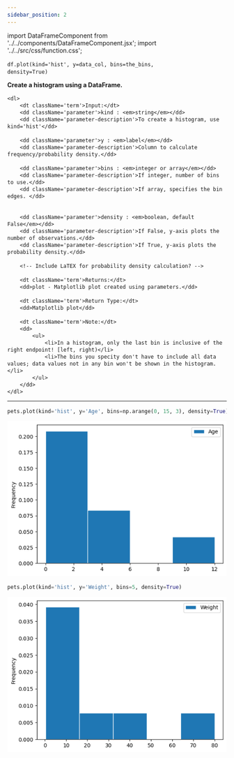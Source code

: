 ```yaml
---
sidebar_position: 2
---
```


import DataFrameComponent from '../../components/DataFrameComponent.jsx';
import '../../src/css/function.css';

<code>df.plot(kind='hist', y=data_col, bins=the_bins, density=True)</code>

<div className='base'>
    <p><strong>Create a histogram using a DataFrame.</strong></p>

    <dl>
        <dt className='term'>Input:</dt>
        <dd className='parameter'>kind : <em>string</em></dd>
        <dd className='parameter-description'>To create a histogram, use kind='hist'</dd>

        <dd className='parameter'>y : <em>label</em></dd>
        <dd className='parameter-description'>Column to calculate frequency/probability density.</dd>

        <dd className='parameter'>bins : <em>integer or array</em></dd>
        <dd className='parameter-description'>If integer, number of bins to use.</dd>
        <dd className='parameter-description'>If array, specifies the bin edges. </dd>


        <dd className='parameter'>density : <em>boolean, default False</em></dd>
        <dd className='parameter-description'>If False, y-axis plots the number of observations.</dd>
        <dd className='parameter-description'>If True, y-axis plots the probability density.</dd>

        <!-- Include LaTEX for probability density calculation? -->

        <dt className='term'>Returns:</dt>
        <dd>plot - Matplotlib plot created using parameters.</dd>

        <dt className='term'>Return Type:</dt>
        <dd>Matplotlib plot</dd>
        
        <dt className='term'>Note:</dt>
        <dd>
            <ul>
                <li>In a histogram, only the last bin is inclusive of the right endpoint! [left, right)</li>
                <li>The bins you specity don't have to include all data values; data values not in any bin won't be shown in the histogram.</li>
            </ul>
        </dd>
    </dl>
</div>

---

```python
pets.plot(kind='hist', y='Age', bins=np.arange(0, 15, 3), density=True)
```

![Histogram example 1](/img/histogram/histex1.png)

```python
pets.plot(kind='hist', y='Weight', bins=5, density=True)
```

![Histogram example 2](/img/histogram/histex2.png)